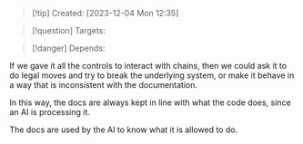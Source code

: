 
>[!tip] Created: [2023-12-04 Mon 12:35]

>[!question] Targets: 

>[!danger] Depends: 

If we gave it all the controls to interact with chains, then we could ask it to do legal moves and try to break the underlying system, or make it behave in a way that is inconsistent with the documentation.

In this way, the docs are always kept in line with what the code does, since an AI is processing it.

The docs are used by the AI to know what it is allowed to do.